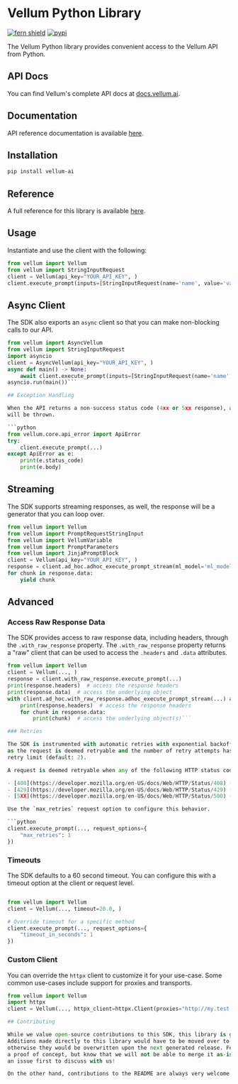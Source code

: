 # Vellum Python Library

[![fern shield](https://img.shields.io/badge/%F0%9F%8C%BF-Built%20with%20Fern-brightgreen)](https://buildwithfern.com?utm_source=github&utm_medium=github&utm_campaign=readme&utm_source=https%3A%2F%2Fgithub.com%2Fvellum-ai%2Fvellum-python-sdks)
[![pypi](https://img.shields.io/pypi/v/vellum-ai)](https://pypi.python.org/pypi/vellum-ai)

The Vellum Python library provides convenient access to the Vellum API from Python.

## API Docs
You can find Vellum's complete API docs at [docs.vellum.ai](https://docs.vellum.ai/api-reference/introduction/getting-started).

## Documentation

API reference documentation is available [here](https://docs.vellum.ai/api-reference/overview/getting-started).

## Installation

```sh
pip install vellum-ai
```

## Reference

A full reference for this library is available [here](./reference.md).

## Usage

Instantiate and use the client with the following:

```python
from vellum import Vellum
from vellum import StringInputRequest
client = Vellum(api_key="YOUR_API_KEY", )
client.execute_prompt(inputs=[StringInputRequest(name='name', value='value', )], )
```

## Async Client

The SDK also exports an `async` client so that you can make non-blocking calls to our API.

```python
from vellum import AsyncVellum
from vellum import StringInputRequest
import asyncio
client = AsyncVellum(api_key="YOUR_API_KEY", )
async def main() -> None:
    await client.execute_prompt(inputs=[StringInputRequest(name='name', value='value', )], )
asyncio.run(main())```

## Exception Handling

When the API returns a non-success status code (4xx or 5xx response), a subclass of the following error
will be thrown.

```python
from vellum.core.api_error import ApiError
try:
    client.execute_prompt(...)
except ApiError as e:
    print(e.status_code)
    print(e.body)
```

## Streaming

The SDK supports streaming responses, as well, the response will be a generator that you can loop over.

```python
from vellum import Vellum
from vellum import PromptRequestStringInput
from vellum import VellumVariable
from vellum import PromptParameters
from vellum import JinjaPromptBlock
client = Vellum(api_key="YOUR_API_KEY", )
response = client.ad_hoc.adhoc_execute_prompt_stream(ml_model='ml_model', input_values=[PromptRequestStringInput(key='key', value='value', )], input_variables=[VellumVariable(id='id', key='key', type="STRING", )], parameters=PromptParameters(), blocks=[JinjaPromptBlock(template='template', )], )
for chunk in response.data:
    yield chunk
```

## Advanced

### Access Raw Response Data

The SDK provides access to raw response data, including headers, through the `.with_raw_response` property.
The `.with_raw_response` property returns a "raw" client that can be used to access the `.headers` and `.data` attributes.

```python
from vellum import Vellum
client = Vellum(..., )
response = client.with_raw_response.execute_prompt(...)
print(response.headers)  # access the response headers
print(response.data)  # access the underlying object
with client.ad_hoc.with_raw_response.adhoc_execute_prompt_stream(...) as response:
    print(response.headers)  # access the response headers
    for chunk in response.data:
        print(chunk)  # access the underlying object(s)```

### Retries

The SDK is instrumented with automatic retries with exponential backoff. A request will be retried as long
as the request is deemed retryable and the number of retry attempts has not grown larger than the configured
retry limit (default: 2).

A request is deemed retryable when any of the following HTTP status codes is returned:

- [408](https://developer.mozilla.org/en-US/docs/Web/HTTP/Status/408) (Timeout)
- [429](https://developer.mozilla.org/en-US/docs/Web/HTTP/Status/429) (Too Many Requests)
- [5XX](https://developer.mozilla.org/en-US/docs/Web/HTTP/Status/500) (Internal Server Errors)

Use the `max_retries` request option to configure this behavior.

```python
client.execute_prompt(..., request_options={
    "max_retries": 1
})
```

### Timeouts

The SDK defaults to a 60 second timeout. You can configure this with a timeout option at the client or request level.

```python

from vellum import Vellum
client = Vellum(..., timeout=20.0, )

# Override timeout for a specific method
client.execute_prompt(..., request_options={
    "timeout_in_seconds": 1
})
```

### Custom Client

You can override the `httpx` client to customize it for your use-case. Some common use-cases include support for proxies
and transports.

```python
from vellum import Vellum
import httpx
client = Vellum(..., httpx_client=httpx.Client(proxies="http://my.test.proxy.example.com", transport=httpx.HTTPTransport(local_address="0.0.0.0"), ))```

## Contributing

While we value open-source contributions to this SDK, this library is generated programmatically.
Additions made directly to this library would have to be moved over to our generation code,
otherwise they would be overwritten upon the next generated release. Feel free to open a PR as
a proof of concept, but know that we will not be able to merge it as-is. We suggest opening
an issue first to discuss with us!

On the other hand, contributions to the README are always very welcome!
